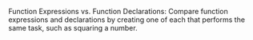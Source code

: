 Function Expressions vs. Function Declarations: Compare function expressions and declarations by creating one of each that performs the same task, such as squaring a number.